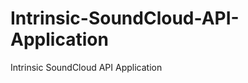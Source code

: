 Intrinsic-SoundCloud-API-Application
====================================

Intrinsic SoundCloud API Application
